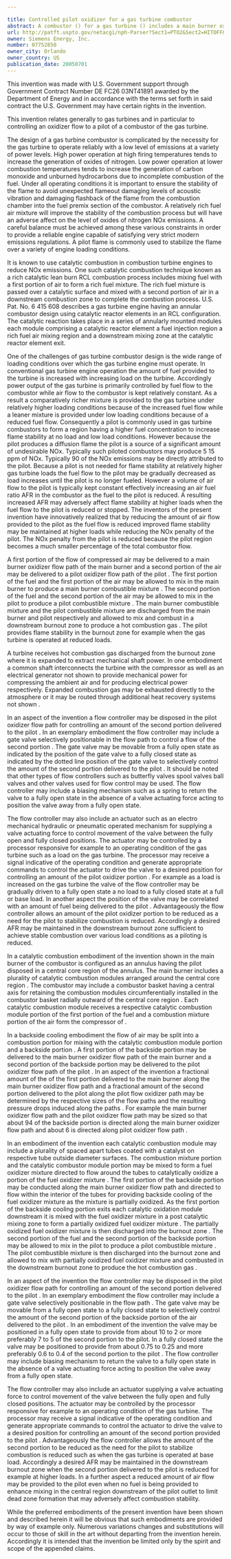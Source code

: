 ```yaml
---

title: Controlled pilot oxidizer for a gas turbine combustor
abstract: A combustor () for a gas turbine () includes a main burner oxidizer flow path () delivering a first portion () of an oxidizer flow (e.g., ) to a main burner () of the combustor and a pilot oxidizer flow path () delivering a second portion () of the oxidizer flow to a pilot () of the combustor. The combustor also includes a flow controller () disposed in the pilot oxidizer flow path for controlling an amount of the second portion delivered to the pilot.
url: http://patft.uspto.gov/netacgi/nph-Parser?Sect1=PTO2&Sect2=HITOFF&p=1&u=%2Fnetahtml%2FPTO%2Fsearch-adv.htm&r=1&f=G&l=50&d=PALL&S1=07752850&OS=07752850&RS=07752850
owner: Siemens Energy, Inc.
number: 07752850
owner_city: Orlando
owner_country: US
publication_date: 20050701
---
```

This invention was made with U.S. Government support through Government Contract Number DE FC26 03NT41891 awarded by the Department of Energy and in accordance with the terms set forth in said contract the U.S. Government may have certain rights in the invention.

This invention relates generally to gas turbines and in particular to controlling an oxidizer flow to a pilot of a combustor of the gas turbine.

The design of a gas turbine combustor is complicated by the necessity for the gas turbine to operate reliably with a low level of emissions at a variety of power levels. High power operation at high firing temperatures tends to increase the generation of oxides of nitrogen. Low power operation at lower combustion temperatures tends to increase the generation of carbon monoxide and unburned hydrocarbons due to incomplete combustion of the fuel. Under all operating conditions it is important to ensure the stability of the flame to avoid unexpected flameout damaging levels of acoustic vibration and damaging flashback of the flame from the combustion chamber into the fuel premix section of the combustor. A relatively rich fuel air mixture will improve the stability of the combustion process but will have an adverse affect on the level of oxides of nitrogen NOx emissions. A careful balance must be achieved among these various constraints in order to provide a reliable engine capable of satisfying very strict modern emissions regulations. A pilot flame is commonly used to stabilize the flame over a variety of engine loading conditions.

It is known to use catalytic combustion in combustion turbine engines to reduce NOx emissions. One such catalytic combustion technique known as a rich catalytic lean burn RCL combustion process includes mixing fuel with a first portion of air to form a rich fuel mixture. The rich fuel mixture is passed over a catalytic surface and mixed with a second portion of air in a downstream combustion zone to complete the combustion process. U.S. Pat. No. 6 415 608 describes a gas turbine engine having an annular combustor design using catalytic reactor elements in an RCL configuration. The catalytic reaction takes place in a series of annularly mounted modules each module comprising a catalytic reactor element a fuel injection region a rich fuel air mixing region and a downstream mixing zone at the catalytic reactor element exit.

One of the challenges of gas turbine combustor design is the wide range of loading conditions over which the gas turbine engine must operate. In conventional gas turbine engine operation the amount of fuel provided to the turbine is increased with increasing load on the turbine. Accordingly power output of the gas turbine is primarily controlled by fuel flow to the combustor while air flow to the combustor is kept relatively constant. As a result a comparatively richer mixture is provided to the gas turbine under relatively higher loading conditions because of the increased fuel flow while a leaner mixture is provided under low loading conditions because of a reduced fuel flow. Consequently a pilot is commonly used in gas turbine combustors to form a region having a higher fuel concentration to increase flame stability at no load and low load conditions. However because the pilot produces a diffusion flame the pilot is a source of a significant amount of undesirable NOx. Typically such piloted combustors may produce 5 15 ppm of NOx. Typically 90 of the NOx emissions may be directly attributed to the pilot. Because a pilot is not needed for flame stability at relatively higher gas turbine loads the fuel flow to the pilot may be gradually decreased as load increases until the pilot is no longer fueled. However a volume of air flow to the pilot is typically kept constant effectively increasing an air fuel ratio AFR in the combustor as the fuel to the pilot is reduced. A resulting increased AFR may adversely affect flame stability at higher loads when the fuel flow to the pilot is reduced or stopped. The inventors of the present invention have innovatively realized that by reducing the amount of air flow provided to the pilot as the fuel flow is reduced improved flame stability may be maintained at higher loads while reducing the NOx penalty of the pilot. The NOx penalty from the pilot is reduced because the pilot region becomes a much smaller percentage of the total combustor flow.

A first portion of the flow of compressed air may be delivered to a main burner oxidizer flow path of the main burner and a second portion of the air may be delivered to a pilot oxidizer flow path of the pilot . The first portion of the fuel and the first portion of the air may be allowed to mix in the main burner to produce a main burner combustible mixture . The second portion of the fuel and the second portion of the air may be allowed to mix in the pilot to produce a pilot combustible mixture . The main burner combustible mixture and the pilot combustible mixture are discharged from the main burner and pilot respectively and allowed to mix and combust in a downstream burnout zone to produce a hot combustion gas . The pilot provides flame stability in the burnout zone for example when the gas turbine is operated at reduced loads.

A turbine receives hot combustion gas discharged from the burnout zone where it is expanded to extract mechanical shaft power. In one embodiment a common shaft interconnects the turbine with the compressor as well as an electrical generator not shown to provide mechanical power for compressing the ambient air and for producing electrical power respectively. Expanded combustion gas may be exhausted directly to the atmosphere or it may be routed through additional heat recovery systems not shown .

In an aspect of the invention a flow controller may be disposed in the pilot oxidizer flow path for controlling an amount of the second portion delivered to the pilot . In an exemplary embodiment the flow controller may include a gate valve selectively positionable in the flow path to control a flow of the second portion . The gate valve may be movable from a fully open state as indicated by the position of the gate valve to a fully closed state as indicated by the dotted line position of the gate valve to selectively control the amount of the second portion delivered to the pilot . It should be noted that other types of flow controllers such as butterfly valves spool valves ball valves and other valves used for flow control may be used. The flow controller may include a biasing mechanism such as a spring to return the valve to a fully open state in the absence of a valve actuating force acting to position the valve away from a fully open state.

The flow controller may also include an actuator such as an electro mechanical hydraulic or pneumatic operated mechanism for supplying a valve actuating force to control movement of the valve between the fully open and fully closed positions. The actuator may be controlled by a processor responsive for example to an operating condition of the gas turbine such as a load on the gas turbine. The processor may receive a signal indicative of the operating condition and generate appropriate commands to control the actuator to drive the valve to a desired position for controlling an amount of the pilot oxidizer portion . For example as a load is increased on the gas turbine the valve of the flow controller may be gradually driven to a fully open state a no load to a fully closed state at a full or base load. In another aspect the position of the valve may be correlated with an amount of fuel being delivered to the pilot . Advantageously the flow controller allows an amount of the pilot oxidizer portion to be reduced as a need for the pilot to stabilize combustion is reduced. Accordingly a desired AFR may be maintained in the downstream burnout zone sufficient to achieve stable combustion over various load conditions as a piloting is reduced.

In a catalytic combustion embodiment of the invention shown in the main burner of the combustor is configured as an annulus having the pilot disposed in a central core region of the annulus. The main burner includes a plurality of catalytic combustion modules arranged around the central core region . The combustor may include a combustor basket having a central axis for retaining the combustion modules circumferentially installed in the combustor basket radially outward of the central core region . Each catalytic combustion module receives a respective catalytic combustion module portion of the first portion of the fuel and a combustion mixture portion of the air form the compressor of .

In a backside cooling embodiment the flow of air may be split into a combustion portion for mixing with the catalytic combustion module portion and a backside portion . A first portion of the backside portion may be delivered to the main burner oxidizer flow path of the main burner and a second portion of the backside portion may be delivered to the pilot oxidizer flow path of the pilot . In an aspect of the invention a fractional amount of the of the first portion delivered to the main burner along the main burner oxidizer flow path and a fractional amount of the second portion delivered to the pilot along the pilot flow oxidizer path may be determined by the respective sizes of the flow paths and the resulting pressure drops induced along the paths . For example the main burner oxidizer flow path and the pilot oxidizer flow path may be sized so that about 94 of the backside portion is directed along the main burner oxidizer flow path and about 6 is directed along pilot oxidizer flow path .

In an embodiment of the invention each catalytic combustion module may include a plurality of spaced apart tubes coated with a catalyst on respective tube outside diameter surfaces. The combustion mixture portion and the catalytic combustor module portion may be mixed to form a fuel oxidizer mixture directed to flow around the tubes to catalytically oxidize a portion of the fuel oxidizer mixture . The first portion of the backside portion may be conducted along the main burner oxidizer flow path and directed to flow within the interior of the tubes for providing backside cooling of the fuel oxidizer mixture as the mixture is partially oxidized. As the first portion of the backside cooling portion exits each catalytic oxidation module downstream it is mixed with the fuel oxidizer mixture in a post catalytic mixing zone to form a partially oxidized fuel oxidizer mixture . The partially oxidized fuel oxidizer mixture is then discharged into the burnout zone . The second portion of the fuel and the second portion of the backside portion may be allowed to mix in the pilot to produce a pilot combustible mixture . The pilot combustible mixture is then discharged into the burnout zone and allowed to mix with partially oxidized fuel oxidizer mixture and combusted in the downstream burnout zone to produce the hot combustion gas .

In an aspect of the invention the flow controller may be disposed in the pilot oxidizer flow path for controlling an amount of the second portion delivered to the pilot . In an exemplary embodiment the flow controller may include a gate valve selectively positionable in the flow path . The gate valve may be movable from a fully open state to a fully closed state to selectively control the amount of the second portion of the backside portion of the air delivered to the pilot . In an embodiment of the invention the valve may be positioned in a fully open state to provide from about 10 to 2 or more preferably 7 to 5 of the second portion to the pilot. In a fully closed state the valve may be positioned to provide from about 0.75 to 0.25 and more preferably 0.6 to 0.4 of the second portion to the pilot . The flow controller may include biasing mechanism to return the valve to a fully open state in the absence of a valve actuating force acting to position the valve away from a fully open state.

The flow controller may also include an actuator supplying a valve actuating force to control movement of the valve between the fully open and fully closed positions. The actuator may be controlled by the processor responsive for example to an operating condition of the gas turbine. The processor may receive a signal indicative of the operating condition and generate appropriate commands to control the actuator to drive the valve to a desired position for controlling an amount of the second portion provided to the pilot . Advantageously the flow controller allows the amount of the second portion to be reduced as the need for the pilot to stabilize combustion is reduced such as when the gas turbine is operated at base load. Accordingly a desired AFR may be maintained in the downstream burnout zone when the second portion delivered to the pilot is reduced for example at higher loads. In a further aspect a reduced amount of air flow may be provided to the pilot even when no fuel is being provided to enhance mixing in the central region downstream of the pilot outlet to limit dead zone formation that may adversely affect combustion stability.

While the preferred embodiments of the present invention have been shown and described herein it will be obvious that such embodiments are provided by way of example only. Numerous variations changes and substitutions will occur to those of skill in the art without departing from the invention herein. Accordingly it is intended that the invention be limited only by the spirit and scope of the appended claims.

